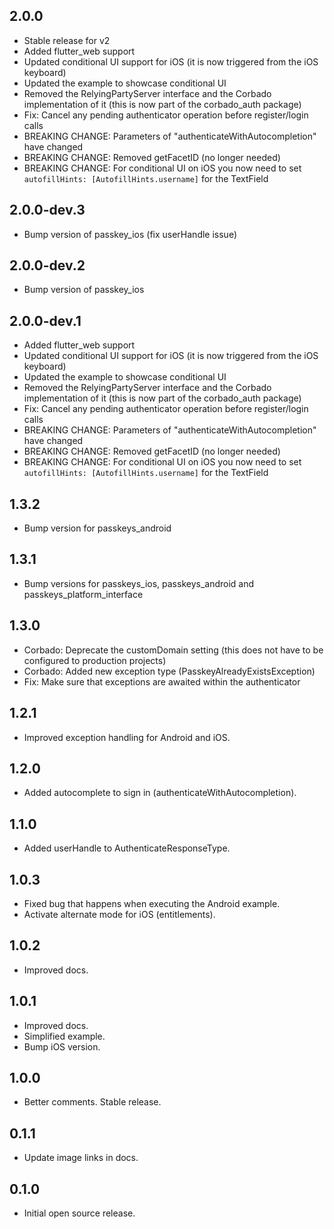 ## 2.0.0
* Stable release for v2
* Added flutter_web support
* Updated conditional UI support for iOS (it is now triggered from the iOS keyboard)
* Updated the example to showcase conditional UI
* Removed the RelyingPartyServer interface and the Corbado implementation of it (this is now part of
  the corbado_auth package)
* Fix: Cancel any pending authenticator operation before register/login calls
* BREAKING CHANGE: Parameters of "authenticateWithAutocompletion" have changed
* BREAKING CHANGE: Removed getFacetID (no longer needed)
* BREAKING CHANGE: For conditional UI on iOS you now need to
  set `autofillHints: [AutofillHints.username]` for the TextField

## 2.0.0-dev.3
* Bump version of passkey_ios (fix userHandle issue)

## 2.0.0-dev.2
* Bump version of passkey_ios

## 2.0.0-dev.1

* Added flutter_web support
* Updated conditional UI support for iOS (it is now triggered from the iOS keyboard)
* Updated the example to showcase conditional UI
* Removed the RelyingPartyServer interface and the Corbado implementation of it (this is now part of
  the corbado_auth package)
* Fix: Cancel any pending authenticator operation before register/login calls
* BREAKING CHANGE: Parameters of "authenticateWithAutocompletion" have changed
* BREAKING CHANGE: Removed getFacetID (no longer needed)
* BREAKING CHANGE: For conditional UI on iOS you now need to
  set `autofillHints: [AutofillHints.username]` for the TextField

## 1.3.2

* Bump version for passkeys_android

## 1.3.1

* Bump versions for passkeys_ios, passkeys_android and passkeys_platform_interface

## 1.3.0

* Corbado: Deprecate the customDomain setting (this does not have to be configured to production
  projects)
* Corbado: Added new exception type (PasskeyAlreadyExistsException)
* Fix: Make sure that exceptions are awaited within the authenticator

## 1.2.1

* Improved exception handling for Android and iOS.

## 1.2.0

* Added autocomplete to sign in (authenticateWithAutocompletion).

## 1.1.0

* Added userHandle to AuthenticateResponseType.

## 1.0.3

* Fixed bug that happens when executing the Android example.
* Activate alternate mode for iOS (entitlements).

## 1.0.2

* Improved docs.

## 1.0.1

* Improved docs.
* Simplified example.
* Bump iOS version.

## 1.0.0

* Better comments. Stable release.

## 0.1.1

* Update image links in docs.

## 0.1.0

* Initial open source release.
